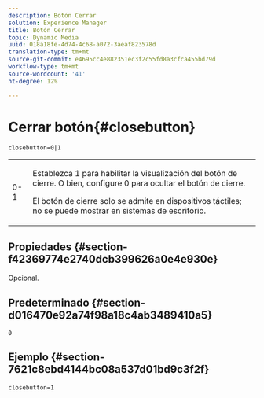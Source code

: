 ```yaml
---
description: Botón Cerrar
solution: Experience Manager
title: Botón Cerrar
topic: Dynamic Media
uuid: 018a18fe-4d74-4c68-a072-3aeaf823578d
translation-type: tm+mt
source-git-commit: e4695cc4e882351ec3f2c55fd8a3cfca455bd79d
workflow-type: tm+mt
source-wordcount: '41'
ht-degree: 12%

---
```



# Cerrar botón{#closebutton}

`closebutton=0|1`

<table id="table_9B98C97485DD4DEB8A6ECBCE8DF6B886"> 
 <tbody> 
  <tr> 
   <td colname="col1"> <p> <span class="codeph"> 0-1  </span> </p> </td> 
   <td colname="col2"> <p>Establezca <span class="codeph"> 1 </span> para habilitar la visualización del botón de cierre. O bien, configure <span class="codeph"> 0 </span> para ocultar el botón de cierre. </p> <p>El botón de cierre solo se admite en dispositivos táctiles; no se puede mostrar en sistemas de escritorio. </p> </td> 
  </tr> 
 </tbody> 
</table>

## Propiedades {#section-f42369774e2740dcb399626a0e4e930e}

Opcional.

## Predeterminado {#section-d016470e92a74f98a18c4ab3489410a5}

`0`

## Ejemplo {#section-7621c8ebd4144bc08a537d01bd9c3f2f}

```
closebutton=1
```


